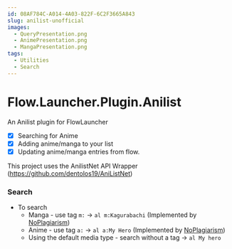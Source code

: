 ```yaml
---
id: 08AF784C-A014-4A03-822F-6C2F3665A843
slug: anilist-unofficial
images:
  - QueryPresentation.png
  - AnimePresentation.png
  - MangaPresentation.png
tags:
  - Utilities
  - Search
---
```

# Flow.Launcher.Plugin.Anilist
An Anilist plugin for FlowLauncher 

- [x] Searching for Anime
- [x] Adding anime/manga to your list
- [x] Updating anime/manga entries from flow.
  
This project uses the AnilistNet API Wrapper (https://github.com/dentolos19/AniListNet)

### Search

- To search
  - Manga - use tag `m:` -> `al m:Kagurabachi` (Implemented by [NoPlagiarism](https://github.com/NoPlagiarism 'Awesome programmer'))
  - Anime - use tag `a:` -> `al a:My Hero` (Implemented by [NoPlagiarism](https://github.com/NoPlagiarism 'Awesome programmer'))
  - Using the default media type - search without a tag -> `al My hero`
